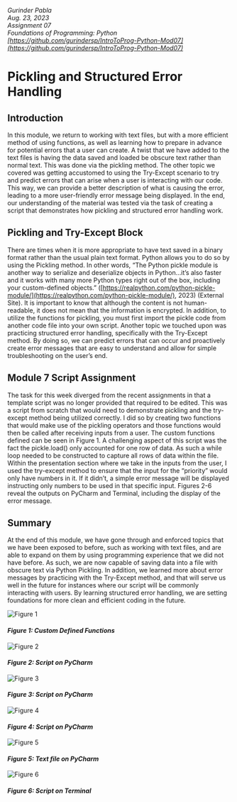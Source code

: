 *Gurinder Pabla*  
*Aug. 23, 2023*  
*Assignment 07*  
*Foundations of Programming: Python*  
*[https://github.com/gurindersp/IntroToProg-Python-Mod07](https://github.com/gurindersp/IntroToProg-Python-Mod07)*

# Pickling and Structured Error Handling

## Introduction
In this module, we return to working with text files, but with a more efficient method of using functions, as well as learning how to prepare in advance for potential errors that a user can create. A twist that we have added to the text files is having the data saved and loaded be obscure text rather than normal text. This was done via the pickling method. The other topic we covered was getting accustomed to using the Try-Except scenario to try and predict errors that can arise when a user is interacting with our code. This way, we can provide a better description of what is causing the error, leading to a more user-friendly error message being displayed. In the end, our understanding of the material was tested via the task of creating a script that demonstrates how pickling and structured error handling work.

## Pickling and Try-Except Block
There are times when it is more appropriate to have text saved in a binary format rather than the usual plain text format. Python allows you to do so by using the Pickling method. In other words, “The Python pickle module is another way to serialize and deserialize objects in Python…it’s also faster and it works with many more Python types right out of the box, including your custom-defined objects.” ([https://realpython.com/python-pickle-module/](https://realpython.com/python-pickle-module/), 2023) (External Site). It is important to know that although the content is not human-readable, it does not mean that the information is encrypted. In addition, to utilize the functions for pickling, you must first import the pickle code from another code file into your own script. Another topic we touched upon was practicing structured error handling, specifically with the Try-Except method. By doing so, we can predict errors that can occur and proactively create error messages that are easy to understand and allow for simple troubleshooting on the user’s end.

## Module 7 Script Assignment
The task for this week diverged from the recent assignments in that a template script was no longer provided that required to be edited. This was a script from scratch that would need to demonstrate pickling and the try-except method being utilized correctly. I did so by creating two functions that would make use of the pickling operators and those functions would then be called after receiving inputs from a user. The custom functions defined can be seen in Figure 1. A challenging aspect of this script was the fact the pickle.load() only accounted for one row of data. As such a while loop needed to be constructed to capture all rows of data within the file. Within the presentation section where we take in the inputs from the user, I used the try-except method to ensure that the input for the “priority” would only have numbers in it. If it didn’t, a simple error message will be displayed instructing only numbers to be used in that specific input. Figures 2-6 reveal the outputs on PyCharm and Terminal, including the display of the error message.

## Summary
At the end of this module, we have gone through and enforced topics that we have been exposed to before, such as working with text files, and are able to expand on them by using programming experience that we did not have before. As such, we are now capable of saving data into a file with obscure text via Python Pickling. In addition, we learned more about error messages by practicing with the Try-Except method, and that will serve us well in the future for instances where our script will be commonly interacting with users. By learning structured error handling, we are setting foundations for more clean and efficient coding in the future.  

![Figure 1](https://gurindersp.github.io/IntroToProg-Python-Mod07/blob/main/docs/Picture1.png "Figure 1")
#### *Figure 1: Custom Defined Functions*             

![Figure 2](https://gurindersp.github.io/IntroToProg-Python-Mod07/blob/main/docs/Picture2.png "Figure 2")
#### *Figure 2: Script on PyCharm*  

![Figure 3](https://gurindersp.github.io/IntroToProg-Python-Mod07/blob/main/docs/Picture3.png "Figure 3")
#### *Figure 3: Script on PyCharm*  

![Figure 4](https://gurindersp.github.io/IntroToProg-Python-Mod07/blob/main/docs/Picture4.png "Figure 4")
#### *Figure 4: Script on PyCharm*  

![Figure 5](https://gurindersp.github.io/IntroToProg-Python-Mod07/blob/main/docs/Picture5.png "Figure 5")
#### *Figure 5: Text file on PyCharm*  

![Figure 6](https://gurindersp.github.io/IntroToProg-Python-Mod07/blob/main/docs/Picture6.png "Figure 6")
#### *Figure 6: Script on Terminal*  








